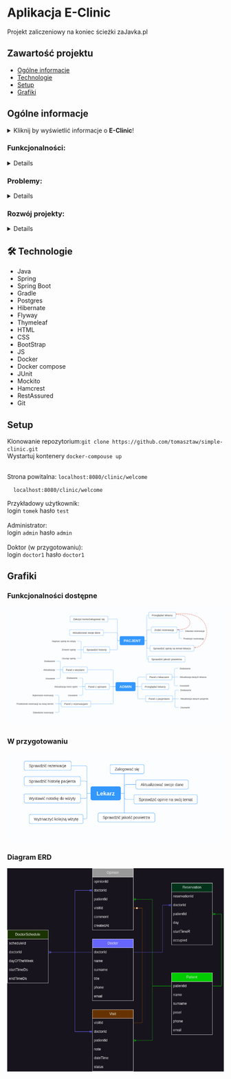 # Aplikacja E-Clinic

Projekt zaliczeniowy na koniec ścieżki zaJavka.pl


## Zawartość projektu
* [Ogólne informacje](#ogólne-informacje)
* [Technologie](#technologie)
* [Setup](#setup)
* [Grafiki](#grafiki)


## Ogólne informacje
<details>
<summary>Kliknij by wyświetlić informacje o <b>E-Clinic</b>!</summary>
Aplikacja ma za zadanie symulować przychodnie lekarską, do której można rejestrować się za pomocą internetu. Nie trzeba stać w kolejce,
nie trzeba dzwonić na rejestracje.
Główne technologie to Java (Spring Boot) i PostgresPSQL.
Aplikacja monitoruje też jakość powietrza w okolicy kliniki.
</details>

### Funkcjonalności:
<details>
W aplikacji można przeglądać dostępnych specjalistów, sprawdzić opinie innych pacjentów na ich temat, a także wystawić swoją opinię po zakończonej wizycie.
Można również sprawdzić historię wizyt i notatki do nich. Możesz zrobić rezerwację na konkretną godzinę, w jakiej lekarz przyjmuje danego dnia.<br/>
Jako administrator możesz przeglądać (usuwać, dodawać) lekarzy, pacjentów, wizyty, rezerwacje, opinie za pomocą dedykowanych paneli.
W przygotowaniu jest panel lekarza.
</details>


### Problemy:
<details>
Zbytnio rozbudowany kod, sporo niepotrzebnych metod, ogólnie mam problem z architekturą.
Problemy z frontem, brak ładu odnośnie stylów CSS (chcę wprowadzić jeden plik css z zastosowaniem BEM).
Mam problem z security, jest tylko podstawowe działanie z logowaniem.
Problem z docker-compose, po uruchomieniu kontenerów, aplikacji działa, ale nie mam logowania i są problemy z zasobami.
Nie byłem w stanie przetestować za pomocą RestAssured klasy VisitRestController, nie do końca rozumiem dlaczego tylko z tą klasą są problemy.
Nie sprawdzałem jak aplikacji wyświetla się na mniejszych ekranach.
</details>


### Rozwój projekty:
<details>
Należy wykonać panel lekarza.
Responsywne wyświetlanie strony w aplikacji.
Można zrobić jakieś ładniejsze wyświetlanie dostępnych lekarzy za pomocą kart-wizytówek.
Można pomyśleć nad zamianą Thymeleaf na TypeScript.
Wprowadzenie dodatkowych REST API, np. jakim autobusem/tramwajem, na którą godzinę pacjent dojedzie do kliniki.
Sprawdzenie pogody na dzień wizyty.
</details>

## 🛠 Technologie
<ul>
<li>Java</li>
<li>Spring</li>
<li>Spring Boot</li>
<li>Gradle</li>
<li>Postgres</li>
<li>Hibernate</li>
<li>Flyway</li>
<li>Thymeleaf</li>
<li>HTML</li>
<li>CSS</li>
<li>BootStrap</li>
<li>JS</li>
<li>Docker</li>
<li>Docker compose</li>
<li>JUnit</li>
<li>Mockito</li>
<li>Hamcrest</li>
<li>RestAssured</li>
<li>Git</li>
</ul>


## Setup
Klonowanie repozytorium:```git clone https://github.com/tomasztaw/simple-clinic.git``` <br/>
Wystartuj kontenery ```docker-compouse up```<br/><br/>

Strona powitalna: ```localhost:8080/clinic/welcome```
```bash
  localhost:8080/clinic/welcome
```

Przykładowy użytkownik: <br/> login ```tomek``` hasło ```test```<br/><br/>
Administrator: <br/> login ```admin``` hasło ```admin```<br/><br/>
Doktor (w przygotowaniu):<br/>
login ```doctor1``` hasło ```doctor1```


## Grafiki

### Funkcjonalności dostępne
![Funkcjonalności](src/main/resources/db/diagramy/func-patient-admin.png)

### W przygotowaniu
![Funkcjonalności](src/main/resources/db/diagramy/lekarz.png)

### Diagram ERD
![Diagram ERD](src/main/resources/db/diagramy/diagram-kolory.png)

